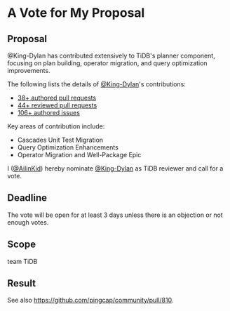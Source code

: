 # A Vote for My Proposal

## Proposal

@King-Dylan has contributed extensively to TiDB's planner component, focusing on plan building, operator migration, and query optimization improvements.

The following lists the details of [@King-Dylan](https://github.com/King-Dylan)'s contributions:

- [38+ authored pull requests](https://github.com/pingcap/tidb/pulls?q=is%3Apr+author%3AKing-Dylan+is%3Aclosed)
- [44+ reviewed pull requests](https://github.com/pingcap/tidb/pulls?q=is%3Apr+reviewed-by%3AKing-Dylan)
- [106+ authored issues](https://github.com/pingcap/tidb/issues?q=author%3AKing-Dylan)

Key areas of contribution include:
- Cascades Unit Test Migration
- Query Optimization Enhancements
- Operator Migration and Well-Package Epic

I ([@AilinKid](https://github.com/AilinKid)) hereby nominate [@King-Dylan](https://github.com/King-Dylan) as TiDB reviewer and call for a vote.

## Deadline

The vote will be open for at least 3 days unless there is an objection or not enough votes.

## Scope

team TiDB

## Result

See also https://github.com/pingcap/community/pull/810.
